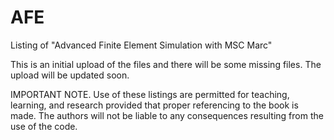 # AFE
Listing of "Advanced Finite Element Simulation with MSC Marc"

This is an initial upload of the files and there will be some missing files. The upload will be updated soon. 


IMPORTANT NOTE.
Use of these listings are permitted for teaching, learning, and research provided that proper referencing to the book is made. The authors will not be liable to any consequences resulting from the use of the code.
